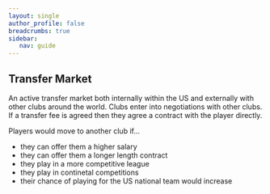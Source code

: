 ```yaml
---
layout: single
author_profile: false
breadcrumbs: true
sidebar:
   nav: guide
---
```


## [](#header-2)Transfer Market
An active transfer market both internally within the US and externally with other clubs around the world. Clubs enter into negotiations with other clubs. If a transfer fee is agreed then they agree a contract with the player directly. 

Players would move to another club if...
- they can offer them a higher salary
- they can offer them a longer length contract
- they play in a more competitive league 
- they play in continetal competitions
- their chance of playing for the US national team would increase





